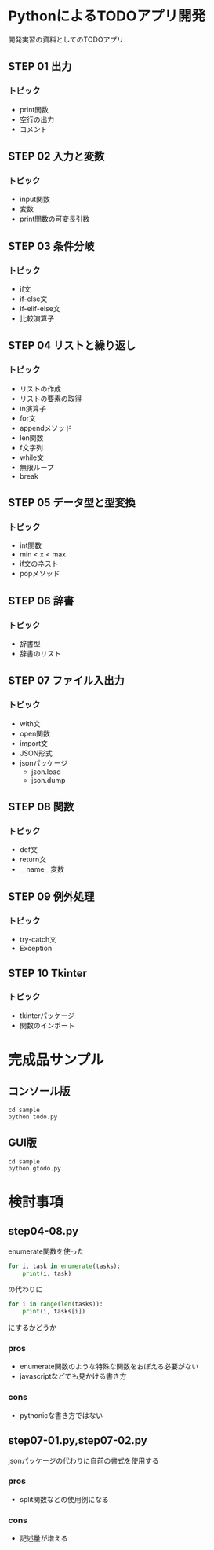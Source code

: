 # PythonによるTODOアプリ開発

開発実習の資料としてのTODOアプリ

## STEP 01 出力

### トピック

* print関数
* 空行の出力
* コメント

## STEP 02 入力と変数

### トピック

* input関数
* 変数
* print関数の可変長引数

## STEP 03 条件分岐

### トピック

* if文
* if-else文
* if-elif-else文
* 比較演算子

## STEP 04 リストと繰り返し

### トピック

* リストの作成
* リストの要素の取得
* in演算子
* for文
* appendメソッド
* len関数
* f文字列
* while文
* 無限ループ
* break

## STEP 05 データ型と型変換

### トピック

* int関数
* min < x < max
* if文のネスト
* popメソッド

## STEP 06 辞書

### トピック

* 辞書型
* 辞書のリスト

## STEP 07 ファイル入出力

### トピック

* with文
* open関数
* import文
* JSON形式
* jsonパッケージ
    * json.load
    * json.dump

## STEP 08 関数

### トピック

* def文
* return文
* __name__変数

## STEP 09 例外処理

### トピック

* try-catch文
* Exception

## STEP 10 Tkinter

### トピック

* tkinterパッケージ
* 関数のインポート

# 完成品サンプル

## コンソール版

```
cd sample
python todo.py
```

## GUI版
```
cd sample
python gtodo.py
```


# 検討事項

## step04-08.py

enumerate関数を使った
```python
for i, task in enumerate(tasks):
    print(i, task)
```

の代わりに

```python
for i in range(len(tasks)):
    print(i, tasks[i])
```
にするかどうか

### pros

* enumerate関数のような特殊な関数をおぼえる必要がない
* javascriptなどでも見かける書き方

### cons

* pythonicな書き方ではない

## step07-01.py,step07-02.py

jsonパッケージの代わりに自前の書式を使用する

### pros

* split関数などの使用例になる

### cons

* 記述量が増える
